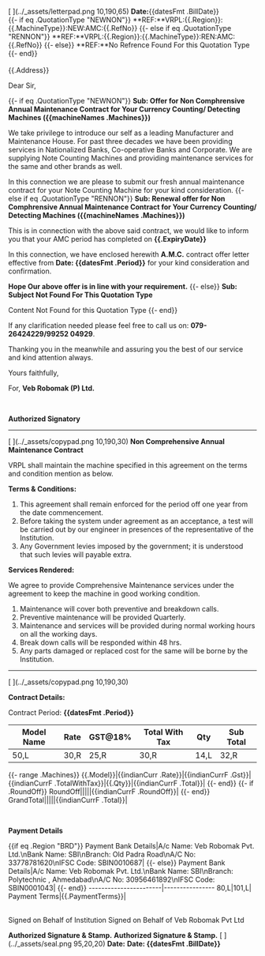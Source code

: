 [ ](../_assets/letterpad.png 10,190,65)
**Date:**{{datesFmt .BillDate}}
<br/>
{{- if eq .QuotationType "NEWNON"}} 
**REF:**VRPL:{{.Region}}:{{.MachineType}}:NEW:AMC:{{.RefNo}}
{{- else if eq .QuotationType "RENNON"}}
**REF:**VRPL:{{.Region}}:{{.MachineType}}:REN:AMC:{{.RefNo}}
{{- else}}
**REF:**No Refrence Found For this Quotation Type
{{- end}}
<br/>                          
{{.Address}}

Dear Sir,

{{- if eq .QuotationType "NEWNON"}}
**Sub: Offer for Non Comphrensive Annual Maintenance Contract for Your Currency Counting/ Detecting Machines ({{machineNames .Machines}})**

We take privilege to introduce our self as a leading Manufacturer and Maintenance House. For past three decades we have been providing services in Nationalized Banks, Co-operative Banks and Corporate. We are supplying Note Counting Machines and providing maintenance services for the same and other brands as well.

In this connection we are please to submit our fresh annual maintenance contract for your Note Counting Machine for your kind consideration.
{{- else if eq .QuotationType "RENNON"}}
**Sub: Renewal offer for Non Comphrensive Annual Maintenance Contract for Your Currency Counting/ Detecting Machines ({{machineNames .Machines}})**

This is in connection with the above said contract, we would like to inform you that your AMC period has completed on **{{.ExpiryDate}}**

In this connection, we have enclosed herewith **A.M.C.** contract offer letter effective from **Date: {{datesFmt .Period}}** for your kind consideration and confirmation.

**Hope Our above offer is in line with your requirement.**
{{- else}}
**Sub: Subject Not Found For This Quotation Type**

Content Not Found for this Quotation Type
{{- end}}

If any clarification needed please feel free to call us on: **079-26424229/99252 04929**.

Thanking you in the meanwhile and assuring you the best of our service and kind attention always.

Yours faithfully,


For, **Veb Robomak (P) Ltd.**

<br/>

**Authorized Signatory**

---------------------------
[ ](../_assets/copypad.png 10,190,30)
**Non Comprehensive Annual Maintenance Contract**

VRPL shall maintain the machine specified in this agreement on the terms and condition mention as below.

**Terms & Conditions:**

1. This agreement shall remain enforced for the period off one year from the date commencement.
2. Before taking the system under agreement as an acceptance, a test will be carried out by our engineer in presences of the representative of the Institution.
3. Any Government levies imposed by the government; it is understood that such levies will payable extra.

**Services Rendered:**

We agree to provide Comprehensive Maintenance services under the agreement to keep the machine in good working condition.

1. Maintenance will cover both preventive and breakdown calls. 
2. Preventive maintenance will be provided Quarterly.
3. Maintenance and services will be provided during normal working hours on all the working days.
4. Break down calls will be responded within 48 hrs.
5. Any parts damaged or replaced cost for the same will be borne by the Institution.

------------------------
[ ](../_assets/copypad.png 10,190,30)

**Contract Details:**

Contract Period: **{{datesFmt .Period}}**

Model Name|Rate|GST@18%|Total With Tax|Qty|Sub Total|
----------|----|-------|--------------|---|---------|
50,L|30,R|25,R|30,R|14,L|32,R|
{{- range .Machines}}
{{.Model}}|{{indianCurr .Rate}}|{{indianCurrF .Gst}}|{{indianCurrF .TotalWithTax}}|{{.Qty}}|{{indianCurrF .Total}}|
{{- end}}
{{- if .RoundOff}}
RoundOff|||||{{indianCurrF .RoundOff}}|
{{- end}}
GrandTotal|||||{{indianCurrF .Total}}|


<br/>

**Payment Details**

{{if eq .Region "BRD"}}
Payment Bank Details|A/c Name: Veb Robomak Pvt. Ltd.\nBank Name: SBI\nBranch: Old Padra Road\nA/C No: 33778781620\nIFSC Code: SBIN0010687|
{{- else}}
Payment Bank Details|A/c Name: Veb Robomak Pvt. Ltd.\nBank Name: SBI\nBranch: Polytechnic , Ahmedabad\nA/C No: 30956461892\nIFSC Code: SBIN0001043|
{{- end}}
-----------------------|----------------
80,L|101,L|
Payment Terms|{{.PaymentTerms}}|

<br/>
Signed on Behalf of Institution                Signed on Behalf of Veb Robomak Pvt Ltd

<br/>

**Authorized Signature & Stamp.**           **Authorized Signature & Stamp.**
[ ](../_assets/seal.png 95,20,20)
**Date:**                                                       **Date: {{datesFmt .BillDate}}**
